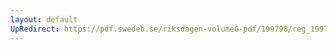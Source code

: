 ```yaml
---
layout: default
UpRedirect: https://pdf.swedeb.se/riksdagen-volumeG-pdf/199798/reg_199798/reg_199798_0452.pdf
---
```

